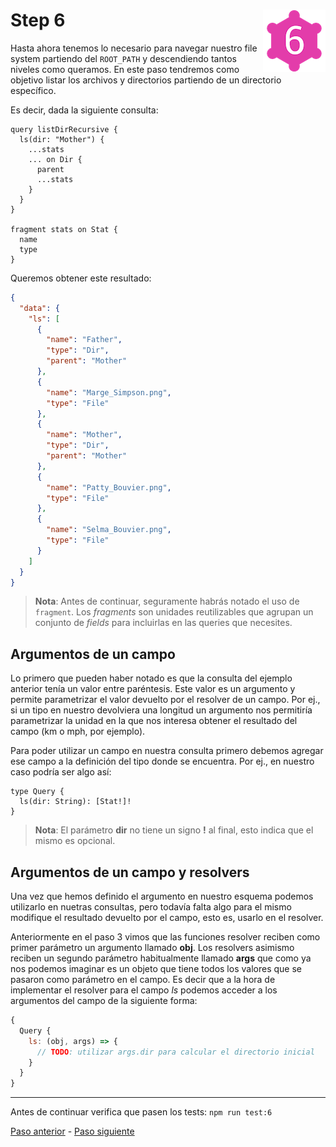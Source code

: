 # Step 6 <img align="right" width="100" height="100" src="../img/graphql-fs-level-6.png">

Hasta ahora tenemos lo necesario para navegar nuestro file system partiendo del `ROOT_PATH` y descendiendo tantos niveles como queramos. En este paso tendremos como objetivo listar los archivos y directorios partiendo de un directorio específico.

Es decir, dada la siguiente consulta:

```gql
query listDirRecursive {
  ls(dir: "Mother") {
    ...stats
    ... on Dir {
      parent
      ...stats
    }
  }
}

fragment stats on Stat {
  name
  type
}
```

Queremos obtener este resultado:

```json
{
  "data": {
    "ls": [
      {
        "name": "Father",
        "type": "Dir",
        "parent": "Mother"
      },
      {
        "name": "Marge_Simpson.png",
        "type": "File"
      },
      {
        "name": "Mother",
        "type": "Dir",
        "parent": "Mother"
      },
      {
        "name": "Patty_Bouvier.png",
        "type": "File"
      },
      {
        "name": "Selma_Bouvier.png",
        "type": "File"
      }
    ]
  }
}
```

> __Nota__: Antes de continuar, seguramente habrás notado el uso de `fragment`. Los _fragments_ son unidades reutilizables que agrupan un conjunto de _fields_ para incluirlas en las queries que necesites.

## Argumentos de un campo

Lo primero que pueden haber notado es que la consulta del ejemplo anterior tenía un valor entre paréntesis. Este valor es un argumento y permite parametrizar el valor devuelto por el resolver de un campo. Por ej., si un tipo en nuestro devolviera una longitud un argumento nos permitiría parametrizar la unidad en la que nos interesa obtener el resultado del campo (km o mph, por ejemplo).

Para poder utilizar un campo en nuestra consulta primero debemos agregar ese campo a la definición del tipo donde se encuentra. Por ej., en nuestro caso podría ser algo así:

```gql
type Query {
  ls(dir: String): [Stat!]!
}
```

> __Nota__: El parámetro __dir__ no tiene un signo __!__ al final, esto indica que el mismo es opcional.

## Argumentos de un campo y resolvers

Una vez que hemos definido el argumento en nuestro esquema podemos utilizarlo en nuetras consultas, pero todavía falta algo para el mismo modifique el resultado devuelto por el campo, esto es, usarlo en el resolver.

Anteriormente en el paso 3 vimos que las funciones resolver reciben como primer parámetro un argumento llamado __obj__. Los resolvers asimismo reciben un segundo parámetro habitualmente llamado __args__ que como ya nos podemos imaginar es un objeto que tiene todos los valores que se pasaron como parámetro en el campo. Es decir que a la hora de implementar el resolver para el campo _ls_ podemos acceder a los argumentos del campo de la siguiente forma:

```javascript
{
  Query {
    ls: (obj, args) => {
      // TODO: utilizar args.dir para calcular el directorio inicial
    }
  }
}
```

---

Antes de continuar verifica que pasen los tests: `npm run test:6`

[Paso anterior](STEP-5.md) - [Paso siguiente](STEP-7.md)
